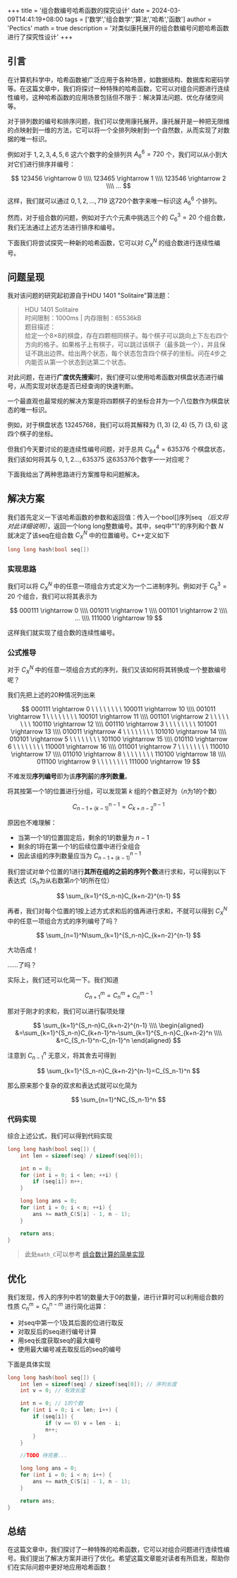 +++
title = '组合数编号哈希函数的探究设计'
date = 2024-03-09T14:41:19+08:00
tags = ['数学','组合数学','算法','哈希','函数']
author = 'Pectics'
math = true
description = '对类似康托展开的组合数编号问题哈希函数进行了探究性设计'
+++

## 引言

在计算机科学中，哈希函数被广泛应用于各种场景，如数据结构、数据库和密码学等。在这篇文章中，我们将探讨一种特殊的哈希函数，它可以对组合问题进行连续性编号。这种哈希函数的应用场景包括但不限于：解决算法问题、优化存储空间等。

对于排列数的编号和排序问题，我们可以使用康托展开。康托展开是一种把无限维的点映射到一维的方法，它可以将一个全排列映射到一个自然数，从而实现了对数据的唯一标识。

例如对于 $1,2,3,4,5,6$ 这六个数字的全排列共 $A_6^6=720$ 个，我们可以从小到大对它们进行排序并编号：

$$
123456 \rightarrow 0 \\\\
123465 \rightarrow 1 \\\\
123546 \rightarrow 2 \\\\
...
$$

这样，我们就可以通过 $0,1,2,...,719$ 这720个数字来唯一标识这 $A_6^6$ 个排列。

然而，对于组合数的问题，例如对于六个元素中挑选三个的 $C_6^3=20$ 个组合数，我们无法通过上述方法进行排序和编号。

下面我们将尝试探究一种新的哈希函数，它可以对 $C_X^N$ 的组合数进行连续性编号。

## 问题呈现

我对该问题的研究起初源自于HDU 1401 "Solitaire"算法题：

> HDU 1401 Solitaire\
> 时间限制：1000ms  |  内存限制：65536kB\
> 题目描述：\
> 给定一个8×8的棋盘，存在四颗相同棋子。每个棋子可以跳向上下左右四个方向的格子。如果格子上有棋子，可以跳过该棋子（最多跳一个），并且保证不跳出边界。给出两个状态，每个状态包含四个棋子的坐标。问在4步之内能否从第一个状态到达第二个状态。

对此问题，在进行**广度优先搜索**时，我们便可以使用哈希函数对棋盘状态进行编号，从而实现对状态是否已经查询的快速判断。

一个最直观也最常规的解决方案是将四颗棋子的坐标合并为一个八位数作为棋盘状态的唯一标识。

例如，对于棋盘状态 $13245768$，我们可以将其解释为 $(1,3)$ $(2,4)$ $(5,7)$ $(3,6)$ 这四个棋子的坐标。

但我们今天要讨论的是连续性编号问题，对于总共 $C_{64}^4=635376$ 个棋盘状态，我们该如何将其与 $0,1,2...,635375$ 这635376个数字一一对应呢？ 

下面我给出了两种思路进行方案推导和问题解决。

## 解决方案

我们首先定义一下该哈希函数的参数和返回值：传入一个bool[]序列seq *（后文将对此详细说明）*，返回一个long long整数编号。其中，seq中"1"的序列和个数 $N$ 就决定了该seq在组合数 $C_X^N$ 中的位置编号。C++定义如下

```cpp
long long hash(bool seq[])
```

### 实现思路

我们可以将 $C_X^N$ 中的任意一项组合方式定义为一个二进制序列。例如对于 $C_6^3=20$ 个组合，我们可以将其表示为

$$
000111 \rightarrow 0 \\\\
001011 \rightarrow 1 \\\\
001101 \rightarrow 2 \\\\
... \\\\
111000 \rightarrow 19
$$

这样我们就实现了组合数的连续性编号。

### 公式推导

对于 $C_X^N$ 中的任意一项组合方式的序列，我们又该如何将其转换成一个整数编号呢？

我们先把上述的20种情况列出来

$$
000111 \rightarrow 0 \ \ \ \ \ \ \ \ 100011 \rightarrow 10 \\\\
001011 \rightarrow 1 \ \ \ \ \ \ \ \ 100101 \rightarrow 11 \\\\
001101 \rightarrow 2 \ \ \ \ \ \ \ \ 100110 \rightarrow 12 \\\\
001110 \rightarrow 3 \ \ \ \ \ \ \ \ 101001 \rightarrow 13 \\\\
010011 \rightarrow 4 \ \ \ \ \ \ \ \ 101010 \rightarrow 14 \\\\
010101 \rightarrow 5 \ \ \ \ \ \ \ \ 101100 \rightarrow 15 \\\\
010110 \rightarrow 6 \ \ \ \ \ \ \ \ 110001 \rightarrow 16 \\\\
011001 \rightarrow 7 \ \ \ \ \ \ \ \ 110010 \rightarrow 17 \\\\
011010 \rightarrow 8 \ \ \ \ \ \ \ \ 110100 \rightarrow 18 \\\\
011100 \rightarrow 9 \ \ \ \ \ \ \ \ 111000 \rightarrow 19
$$

不难发现**序列编号**即为该**序列前**的**序列数量**。

将其按第一个1的位置进行分组，可以发现第 $k$ 组的个数正好为（$n$为1的个数）

$$
C_{n-1+(k-1)}^{n-1}=C_{k+n-2}^{n-1}
$$

原因也不难理解：

- 当第一个1的位置固定后，剩余的1的数量为 $n-1$
- 剩余的1将在第一个1的后续位置中进行全组合
- 因此该组的序列数量应当为 $C_{n-1+(k-1)}^{n-1}$

我们尝试对单个位置的1进行**其所在组的之前的序列个数**进行求和，可以得到以下表达式（$S_n$为从右数第$n$个1的所在位）

$$
\sum_{k=1}^{S_n-n}C_{k+n-2}^{n-1}
$$

再者，我们对每个位置的1按上述方式求和后的值再进行求和，不就可以得到 $C_X^N$ 中的任意一项组合方式的序列编号了吗？

$$
\sum_{n=1}^N\sum_{k=1}^{S_n-n}C_{k+n-2}^{n-1}
$$

大功告成！

……了吗？

实际上，我们还可以化简一下。我们知道

$$
C_{n+1}^m=C_n^m+C_n^{m-1}
$$

那对于刚才的求和，我们可以进行裂项处理

$$
\sum_{k=1}^{S_n-n}C_{k+n-2}^{n-1} \\\\
\begin{aligned}
&=\sum_{k=1}^{S_n-n}C_{k+n-1}^n-\sum_{k=1}^{S_n-n}C_{k+n-2}^n \\\\
&=C_{S_n-1}^n-C_{n-1}^n
\end{aligned}
$$

注意到 $C_{n-1}^n$ 无意义，将其舍去可得到

$$
\sum_{k=1}^{S_n-n}C_{k+n-2}^{n-1}=C_{S_n-1}^n
$$

那么原来那个复杂的双求和表达式就可以化简为

$$
\sum_{n=1}^NC_{S_n-1}^n
$$

### 代码实现

综合上述公式，我们可以得到代码实现

```cpp
long long hash(bool seq[]) {
    int len = sizeof(seq) / sizeof(seq[0]);

    int n = 0;
    for (int i = 0; i < len; ++i) {
        if (seq[i]) n++;
    }

    long long ans = 0;
    for (int i = 0; i < n; ++i) {
        ans += math_C(S[i] - 1, n - 1);
    }

    return ans;
}
```

> 此处`math_C`可以参考 [组合数计算的简单实现](/posts/20240106/)

## 优化

我们发现，传入的序列中若1的数量大于0的数量，进行计算时可以利用组合数的性质 $C_n^m=C_n^{n-m}$ 进行简化运算：

- 对seq中第一个1及其后面的位进行取反
- 对取反后的seq进行编号计算
- 用seq长度获取seq的最大编号
- 使用最大编号减去取反后的seq的编号

下面是具体实现

```cpp
long long hash(bool seq[]) {
    int len = sizeof(seq) / sizeof(seq[0]); // 序列长度
    int v = 0; // 有效长度

    int n = 0; // 1的个数
    for (int i = 0; i < len; i++) {
        if (seq[i]) {
            if (v == 0) v = len - i;
            n++;
        }
    }

    //TODO 待完善...

    long long ans = 0;
    for (int i = 0; i < n; i++) {
        ans += math_C(S[i] - 1, n - 1);
    }

    return ans;
}
```

## 总结

在这篇文章中，我们探讨了一种特殊的哈希函数，它可以对组合问题进行连续性编号。我们提出了解决方案并进行了优化。希望这篇文章能对读者有所启发，帮助你们在实际问题中更好地应用哈希函数！
